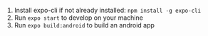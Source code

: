 1. Install expo-cli if not already installed: `npm install -g expo-cli`
2. Run `expo start` to develop on your machine
3. Run `expo build:android` to build an android app
